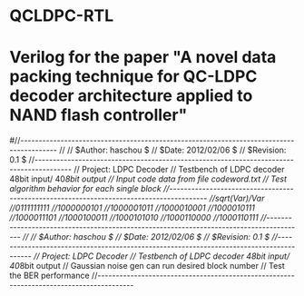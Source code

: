 # QCLDPC-RTL
# Verilog for the paper "A novel data packing technique for QC-LDPC decoder architecture applied to NAND flash controller"
#//----------------------------------------------------------------------------------------
//
// $Author: haschou $
// $Date: 2012/02/06 $
// $Revision: 0.1 $
//----------------------------------------------------------------------------------------
// Project: LDPC Decoder
//            Testbench of LDPC decoder 48bit input/ 40*8bit output
//            Input code data from file codeword.txt
//            Test algorithm behavior for each single block
//----------------------------------------------------------------------------------------
//sqrt(Var)/Var
//0111111111
//1000000101
//1000001011
//1000010001
//1000010111
//1000011101
//1000100011
//1000101010
//1000110000
//1000110111
//----------------------------------------------------------------------------------------
//
// $Author: haschou $
// $Date: 2012/02/06 $
// $Revision: 0.1 $
//----------------------------------------------------------------------------------------
// Project: LDPC Decoder
//            Testbench of LDPC decoder 48bit input/ 40*8bit output
//            Gaussian noise gen can run desired block number
//            Test the BER performance
//----------------------------------------------------------------------------------------
